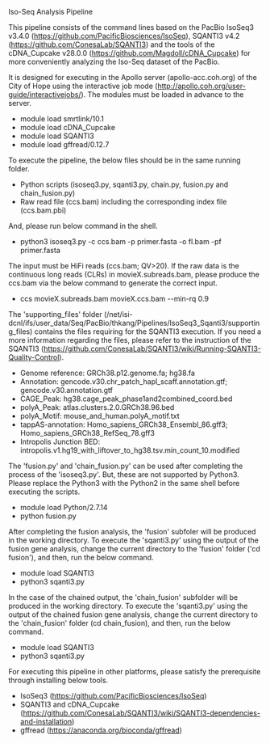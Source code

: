 Iso-Seq Analysis Pipeline

This pipeline consists of the command lines based on the PacBio IsoSeq3 v3.4.0 (https://github.com/PacificBiosciences/IsoSeq), SQANTI3 v4.2 (https://github.com/ConesaLab/SQANTI3) and the tools of the cDNA_Cupcake v28.0.0 (https://github.com/Magdoll/cDNA_Cupcake) for more conveniently analyzing the Iso-Seq dataset of the PacBio.

It is designed for executing in the Apollo server (apollo-acc.coh.org) of the City of Hope using the interactive job mode (http://apollo.coh.org/user-guide/interactivejobs/). The modules must be loaded in advance to the server.

- module load smrtlink/10.1
- module load cDNA_Cupcake
- module load SQANTI3
- module load gffread/0.12.7

To execute the pipeline, the below files should be in the same running folder.

- Python scripts (isoseq3.py, sqanti3.py, chain.py, fusion.py and chain_fusion.py)
- Raw read file (ccs.bam) including the corresponding index file (ccs.bam.pbi) 

And, please run below command in the shell. 

- python3 isoseq3.py -c ccs.bam -p primer.fasta -o fl.bam -pf primer.fasta

The input must be HiFi reads (ccs.bam; QV>20). If the raw data is the continuous long reads (CLRs) in movieX.subreads.bam, please produce the ccs.bam via the below command to generate the correct input. 

- ccs movieX.subreads.bam movieX.ccs.bam --min-rq 0.9

The 'supporting_files' folder (/net/isi-dcnl/ifs/user_data/Seq/PacBio/thkang/Pipelines/IsoSeq3_Sqanti3/supporting_files) contains the files requiring for the SQANTI3 execution. If you need a more information regarding the files, please refer to the instruction of the SQANTI3 (https://github.com/ConesaLab/SQANTI3/wiki/Running-SQANTI3-Quality-Control).

- Genome reference: GRCh38.p12.genome.fa; hg38.fa
- Annotation: gencode.v30.chr_patch_hapl_scaff.annotation.gtf; gencode.v30.annotation.gtf
- CAGE_Peak: hg38.cage_peak_phase1and2combined_coord.bed
- polyA_Peak: atlas.clusters.2.0.GRCh38.96.bed
- polyA_Motif: mouse_and_human.polyA_motif.txt
- tappAS-annotation: Homo_sapiens_GRCh38_Ensembl_86.gff3; Homo_sapiens_GRCh38_RefSeq_78.gff3
- Intropolis Junction BED: intropolis.v1.hg19_with_liftover_to_hg38.tsv.min_count_10.modified

The 'fusion.py' and 'chain_fusion.py' can be used after completing the process of the 'isoseq3.py'. But, these are not supported by Python3. Please replace the Python3 with the Python2 in the same shell before executing the scripts.

- module load Python/2.7.14
- python fusion.py

After completing the fusion analysis, the 'fusion' subfoler will be produced in the working directory. To execute the 'sqanti3.py' using the output of the fusion gene analysis, change the current directory to the 'fusion' folder ('cd fusion'), and then, run the below command.

- module load SQANTI3
- python3 sqanti3.py

In the case of the chained output, the 'chain_fusion' subfolder will be produced in the working directory. To execute the 'sqanti3.py' using the output of the chained fusion gene analysis, change the current directory to the 'chain_fusion' folder (cd chain_fusion), and then, run the below command.

- module load SQANTI3
- python3 sqanti3.py

For executing this pipeline in other platforms, please satisfy the prerequisite through installing below tools.

- IsoSeq3 (https://github.com/PacificBiosciences/IsoSeq)
- SQANTI3 and cDNA_Cupcake (https://github.com/ConesaLab/SQANTI3/wiki/SQANTI3-dependencies-and-installation)
- gffread (https://anaconda.org/bioconda/gffread)  
